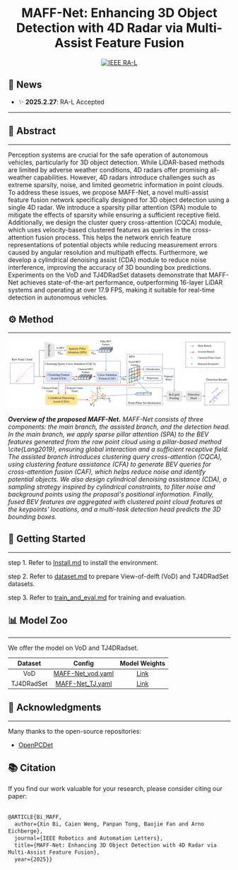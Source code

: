 <div align="center">  

# MAFF-Net: Enhancing 3D Object Detection with 4D Radar via Multi-Assist Feature Fusion

</div>
<div align="center">   

[![IEEE RA-L](https://img.shields.io/badge/IEEE%20RA--L-PDF-blue?style=flat&logo=IEEE&logoColor=white)](https://ieeexplore.ieee.org/document/XXXXXXX)

</div>

## 📰 News
- ✨ **2025.2.27**: RA-L Accepted

---

## 📝 Abstract

---

Perception systems are crucial for the safe operation of autonomous vehicles, particularly for 3D object detection. While LiDAR-based methods are limited by adverse weather conditions, 4D radars offer promising all-weather capabilities. However, 4D radars introduce challenges such as extreme sparsity, noise, and limited geometric information in point clouds. To address these issues, we propose MAFF-Net, a novel multi-assist feature fusion network specifically designed for 3D object detection using a single 4D radar. We introduce a sparsity pillar attention (SPA) module to mitigate the effects of sparsity while ensuring a sufficient receptive field. Additionally, we design the cluster query cross-attention (CQCA) module, which uses velocity-based clustered features as queries in the cross-attention fusion process. This helps the network enrich feature representations of potential objects while reducing measurement errors caused by angular resolution and multipath effects. Furthermore, we develop a cylindrical denoising assist (CDA) module to reduce noise interference, improving the accuracy of 3D bounding box predictions. Experiments on the VoD and TJ4DRadSet datasets demonstrate that MAFF-Net achieves state-of-the-art performance, outperforming 16-layer LiDAR systems and operating at over 17.9 FPS, making it suitable for real-time detection in autonomous vehicles.


## ⚙️ Method

---

![Overall framework](./docs/pics/method.jpg)

***Overview of the proposed MAFF-Net.*** *MAFF-Net consists of three components: the main branch, the assisted branch, and the detection head.
In the main branch, we apply sparse pillar attention (SPA) to the BEV features generated from the raw point cloud using a pillar-based method \cite{Lang2019}, ensuring global interaction and a sufficient receptive field.
The assisted branch introduces clustering query cross-attention (CQCA), using clustering feature assistance (CFA) to generate BEV queries for cross-attention fusion (CAF), which helps reduce noise and identify potential objects. We also design cylindrical denoising assistance (CDA), a sampling strategy inspired by cylindrical constraints, to filter noise and background points using the proposal's positional information.
Finally, fused BEV features are aggregated with clustered point cloud features at the keypoints' locations, and a multi-task detection head predicts the 3D bounding boxes.*

## 📜 Getting Started

---

step 1. Refer to [Install.md](./docs/Guidance/Install.md) to install the environment.

step 2. Refer to [dataset.md](./docs/Guidance/dataset.md) to prepare View-of-delft (VoD) and TJ4DRadSet datasets.

step 3. Refer to [train_and_eval.md](./docs/Guidance/train_and_eval.md) for training and evaluation.

## 📊 Model Zoo

---
We offer the model on VoD and TJ4DRadset.

|   Dataset    |                           Config                            |                                        Model Weights                                         | 
|:------------:|:-----------------------------------------------------------:|:--------------------------------------------------------------------------------------------:|
|     VoD      | [MAFF-Net_vod.yaml](tools/cfgs/MAFF-Net/MAFF-Net_vod.yaml)  | [Link](https://drive.google.com/drive/folders/1zSbldzARH41y5O5aBYeg7BOc_uiAHXhD?usp=sharing) |
|  TJ4DRadSet  |  [MAFF-Net_TJ.yaml](tools/cfgs/MAFF-Net/MAFF-Net_TJ.yaml)   | [Link](https://drive.google.com/drive/folders/1zSbldzARH41y5O5aBYeg7BOc_uiAHXhD?usp=sharing) |


## 🙏 Acknowledgments

---
Many thanks to the open-source repositories:
- [OpenPCDet](https://github.com/open-mmlab/OpenPCDet)

## 📚 Citation

If you find our work valuable for your research, please consider citing our paper:


```shell

@ARTICLE{Bi_MAFF,
  author={Xin Bi, Caien Weng, Panpan Tong, Baojie Fan and Arno Eichberge},
  journal={IEEE Robotics and Automation Letters}, 
  title={MAFF-Net: Enhancing 3D Object Detection with 4D Radar via Multi-Assist Feature Fusion}, 
  year={2025}}

```

